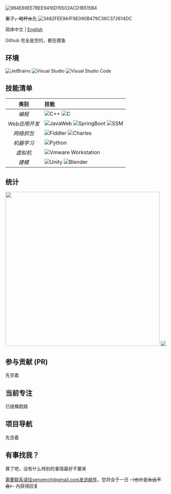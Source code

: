![984E89EE7BEE9416D15502ACD1B515B4](https://user-images.githubusercontent.com/91796052/173858018-5445da9d-59e8-456b-b411-f8cb12af162c.jpg)

~~累了，喝杯水先~~
![3482FEE9A1F9E090B479C36C372614DC](https://user-images.githubusercontent.com/91796052/173857560-037c81a0-bb85-4e08-8612-bdb0be2f2fe6.gif)

简体中文 | [English](./README.en.md)

Github 完全是空的，都在摸鱼

## 环境

![JetBrains](https://img.shields.io/badge/-JetBrains-0078D6?style=flat-square&logo=JetBrains&logoColor=white) ![Visual Studio](https://img.shields.io/badge/-Visual_Studio-5C2D91?style=flat-square&logo=visual-studio&logoColor=white) ![Visual Studio Code](https://img.shields.io/badge/-Visual_Studio_Code-007ACC?style=flat-square&logo=visual-studio-code&logoColor=white) 

## 技能清单

| 类别 | 技能 |
| :---: | :--- |
| *编程* | ![C++](https://img.shields.io/badge/-C++-f9f4f4?style=flat-square&logo=C++&logoColor=white) ![C](https://img.shields.io/badge/-C-43ae2a?style=flat-square&logo=C&logoColor=white) 
| *Web应用开发* |  ![JavaWeb](https://img.shields.io/badge/-JavaWeb-f9f4f4?style=flat-square&logo=Java&logoColor=white) ![SpringBoot](https://img.shields.io/badge/-SpringBoot-43ae2a?style=flat-square&logo=SpringBoot&logoColor=white) ![SSM](https://img.shields.io/badge/-SSM-146FC6?style=flat-square&logo=SSM&logoColor=white)
| *网络抓包* | ![Fiddler](https://img.shields.io/badge/-Fiddler-228B22?style=flat-square&logo=Fiddler&logoColor=white) ![Charles](https://img.shields.io/badge/-Charles-7f7f7e?style=flat-square&logo=Charles&logoColor=e8ee85)
| *机器学习* | ![Python](https://img.shields.io/badge/-Python-333333?style=flat-square&logo=Python&logoColor=white) 
| *虚拟机* | ![Vmware Workstation](https://img.shields.io/badge/-Vmware_Workstation-48D1CC?style=flat-square&logo=Vmware&logoColor=white) 
| *建模* | ![Unity](https://img.shields.io/badge/-Unity-CFCFCF?style=flat-square&logo=Unity&logoColor=black) ![Blender](https://img.shields.io/badge/-Blender-faa509?style=flat-square&logo=Blender&logoColor=white)
## 统计

<p>
<img style="width: 480px;" src="https://github-readme-stats.vercel.app/api?username=virmain&theme=dracula&show_icons=true&count_private=true&include_all_commits=true&locale=cn&line_height=24&bg_color=00000010&text_color=c78944" />
<img src="https://github-readme-stats.vercel.app/api/top-langs/?username=virmain&theme=dracula&layout=compact&locale=cn&langs_count=10&bg_color=00000010&text_color=c78944&hide=HTML,CSS" />
</p>


## 参与贡献 (PR)
先空着

## 当前专注
已提桶跑路

## 项目导航
先空着

## 有事找我？
算了吧，没有什么特别的事情最好不要来

需要联系请往senvench@gmail.com发送邮件，您将会于一日 ~~（也许是永远不会）~~ 内获得回复
